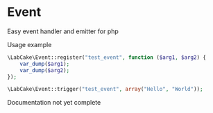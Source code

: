 # Event
Easy event handler and emitter for php

Usage example
```php
\LabCake\Event::register("test_event", function ($arg1, $arg2) {
    var_dump($arg1);
    var_dump($arg2);
});

\LabCake\Event::trigger("test_event", array("Hello", "World"));
```

Documentation not yet complete